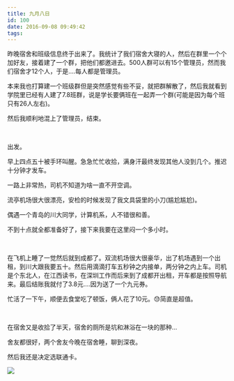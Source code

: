 ```yaml
---
title: 九月八日
id: 100
date: 2016-09-08 09:49:42
tags:
---
```


昨晚宿舍和班级信息终于出来了。我统计了我们宿舍大寝的人，然后在群里一个个加好友，接着建了一个群，把他们都邀进去。500人群可以有15个管理员，然而我们宿舍才12个人，于是....每人都是管理员。

本来我也打算建一个班级群但是突然感觉有些不妥，就把群解散了，然后我就看到学院里已经有人建了7.8班群，说是学长要俩班在一起弄一个群(可能是因为每个班只有26人左右)。

然后我顺利地混上了管理员，结束。

&nbsp;

出发。

早上四点五十被手环叫醒。急急忙忙收拾，满身汗最终发现其他人没到几个。推迟十分钟才发车。

一路上非常热，司机不知道为啥一直不开空调。

流亭机场很大很漂亮，安检的时候发现了我文具袋里的小刀(尴尬尴尬)。

偶遇一个青岛的川大同学，计算机系，人不错很和善。

不到十点就全都准备好了，接下来我要在这里闷一个多小时。

&nbsp;

在飞机上睡了一觉然后就到成都了。双流机场很大很豪华，出了机场遇到一个出租，到川大跟我要五十。然后用滴滴打车五秒钟之内接单，两分钟之内上车。司机是个东北人，在江西读书，在深圳工作而后来到了成都开出租，开车都是按照导航来。最后结账我就付了3.8元....因为送了一个九元券。

忙活了一下午，顺便去食堂吃了顿饭，俩人花了10元。&#x1f613;简直是超值。

&nbsp;

在宿舍又是收拾了半天，宿舍的厕所是坑和淋浴在一块的那种...

舍友都很好，两个舍友今晚在宿舍睡，聊到深夜。

然后我还是决定选联通卡。

![](http://eremite-1252628011.cossh.myqcloud.com/wp-content/uploads/2016/09/5274901820160830223253044_640.jpg)
